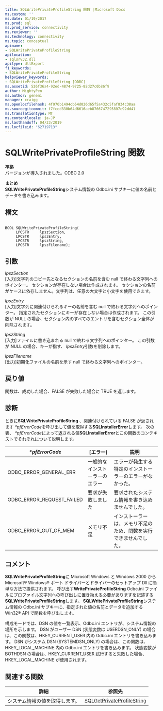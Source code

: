 ```yaml
---
title: SQLWritePrivateProfileString 関数 |Microsoft Docs
ms.custom: ''
ms.date: 01/19/2017
ms.prod: sql
ms.prod_service: connectivity
ms.reviewer: ''
ms.technology: connectivity
ms.topic: conceptual
apiname:
- SQLWritePrivateProfileString
apilocation:
- sqlsrv32.dll
apitype: dllExport
f1_keywords:
- SQLWritePrivateProfileString
helpviewer_keywords:
- SQLWritePrivateProfileString [ODBC]
ms.assetid: 526f36a4-92ed-4874-9725-82d27c0b86f9
author: MightyPen
ms.author: genemi
manager: craigg
ms.openlocfilehash: 4f070b1494cb54d026d65f5a432c5faf834c38aa
ms.sourcegitcommit: f7fced330b64d6616aeb8766747295807c92dd41
ms.translationtype: MT
ms.contentlocale: ja-JP
ms.lasthandoff: 04/23/2019
ms.locfileid: "62719713"
---
```

# <a name="sqlwriteprivateprofilestring-function"></a>SQLWritePrivateProfileString 関数
**準拠**  
 バージョンが導入されました。ODBC 2.0  
  
 **まとめ**  
 **SQLWritePrivateProfileString**システム情報の Odbc.ini サブキーに値の名前とデータを書き込みます。  
  
## <a name="syntax"></a>構文  
  
```  
  
BOOL SQLWritePrivateProfileString(  
     LPCSTR     lpszSection,  
     LPCSTR     lpszEntry,  
     LPCSTR     lpszString,  
     LPCSTR     lpszFilename);  
```  
  
## <a name="arguments"></a>引数  
 *lpszSection*  
 [入力]文字列のコピー先となるセクションの名前を含む null で終わる文字列へのポインター。 セクションが存在しない場合は作成されます。 セクションの名前がケースに依存しません。文字列は、任意の大文字と小文字を使用できます。  
  
 *lpszEntry*  
 [入力]文字列に関連付けられるキーの名前を含む null で終わる文字列へのポインター。 指定されたセクションにキーが存在しない場合は作成されます。 この引数が NULL の場合、セクション内のすべてのエントリを含むセクション全体が削除されます。  
  
 *lpszString*  
 [入力]ファイルに書き込まれる null で終わる文字列へのポインター。 この引数が NULL の場合、キーが指す、 *lpszEntry*引数を削除します。  
  
 *lpszFilename*  
 [出力]初期化ファイルの名前を示す null で終わる文字列へのポインター。  
  
## <a name="returns"></a>戻り値  
 関数は、成功した場合、FALSE が失敗した場合に TRUE を返します。  
  
## <a name="diagnostics"></a>診断  
 ときに**SQLWritePrivateProfileString** 、関連付けられている FALSE が返されます *\*pfErrorCode*を呼び出して値を取得する**SQLInstallerError**します。 次の表、  *\*pfErrorCode*によって返される値**SQLInstallerError**とこの関数のコンテキストでそれぞれについて説明します。  
  
|*\*pfErrorCode*|[エラー]|説明|  
|---------------------|-----------|-----------------|  
|ODBC_ERROR_GENERAL_ERR|一般的なインストーラーのエラー|エラーが発生する特定のインストーラーのエラーがなかった。|  
|ODBC_ERROR_REQUEST_FAILED|要求が失敗しました|要求されたシステム情報を書き込めませんでした。|  
|ODBC_ERROR_OUT_OF_MEM|メモリ不足|インストーラーは、メモリ不足のため、関数を実行できませんでした。|  
  
## <a name="comments"></a>コメント  
 **SQLWritePrivateProfileString**に Microsoft Windows と Windows 2000 から Microsoft® Windows® ポート ドライバーとドライバーのセットアップ Dll に簡単な方法で提供されます。 呼び出す**WritePrivateProfileString** Odbc.ini ファイルにプロファイル文字列への呼び出しに置き換える必要がありますを記述する**SQLWritePrivateProfileString**します。 **SQLWritePrivateProfileString**システム情報の Odbc.ini サブキーに、指定された値の名前とデータを追加する Win32® API で関数を呼び出します。  
  
 構成モードでは、DSN の値を一覧表示、Odbc.ini エントリが、システム情報の場所を示します。 DSN がユーザー DSN (状態変数は USERDSN_ONLY) の場合は、この関数は、HKEY_CURRENT_USER 内の Odbc.ini エントリを書き込みます。 DSN がシステム DSN (SYSTEMDSN_ONLY) の場合は、この関数は、HKEY_LOCAL_MACHINE 内の Odbc.ini エントリを書き込みます。 状態変数が BOTHDSN の場合は、HKEY_CURRENT_USER 試行すると失敗した場合、HKEY_LOCAL_MACHINE が使用されます。  
  
## <a name="related-functions"></a>関連する関数  
  
|詳細|参照先|  
|---------------------------|---------|  
|システム情報の値を取得します。|[SQLGetPrivateProfileString](../../../odbc/reference/syntax/sqlgetprivateprofilestring-function.md)|

